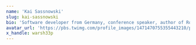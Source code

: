 ```yaml
---
name: 'Kai Sassnowski'
slug: kai-sassnowski
bio: 'Software developer from Germany, conference speaker, author of Roach and Laravel Venture'
avatar_url: 'https://pbs.twimg.com/profile_images/1471470755355443210/pCy5acDI_200x200.jpg'
x_handle: warsh33p
---
```

